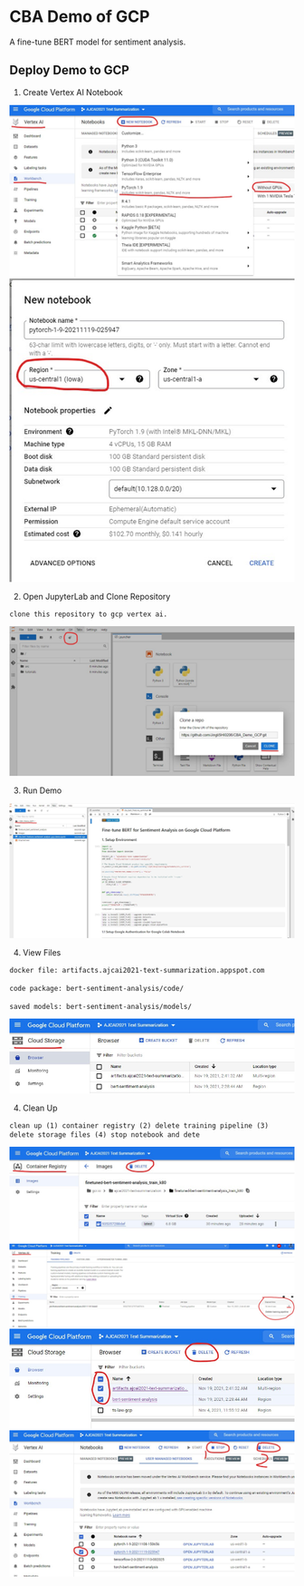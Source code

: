 # CBA Demo of GCP

A fine-tune BERT model for sentiment analysis.

## Deploy Demo to GCP

1. Create Vertex AI Notebook



<img src="images/gcp-notebook.jpg" >

<img src="images/gcp-notebook-2.jpg">


2. Open JupyterLab and Clone Repository

```
clone this repository to gcp vertex ai.
```

<img src="images/gcp-clone.jpg" >


3. Run Demo

<img src="images/gcp-run.jpg" >

4. View Files

```
docker file: artifacts.ajcai2021-text-summarization.appspot.com

code package: bert-sentiment-analysis/code/

saved models: bert-sentiment-analysis/models/

```

<img src="images/gcp-done.jpg" >

4. Clean Up 

```
clean up (1) container registry (2) delete training pipeline (3) delete storage files (4) stop notebook and dete

```

<img src="images/gcp-cleanup-1.jpg" >
<img src="images/gcp-cleanup-2.jpg" >
<img src="images/gcp-cleanup-3.jpg" >
<img src="images/gcp-cleanup-4.jpg" >


